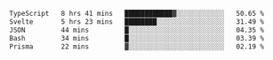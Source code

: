 <!--START_SECTION:waka-->

```txt
TypeScript   8 hrs 41 mins   ████████████▓░░░░░░░░░░░░   50.65 %
Svelte       5 hrs 23 mins   ████████░░░░░░░░░░░░░░░░░   31.49 %
JSON         44 mins         █░░░░░░░░░░░░░░░░░░░░░░░░   04.35 %
Bash         34 mins         █░░░░░░░░░░░░░░░░░░░░░░░░   03.39 %
Prisma       22 mins         ▓░░░░░░░░░░░░░░░░░░░░░░░░   02.19 %
```

<!--END_SECTION:waka-->

